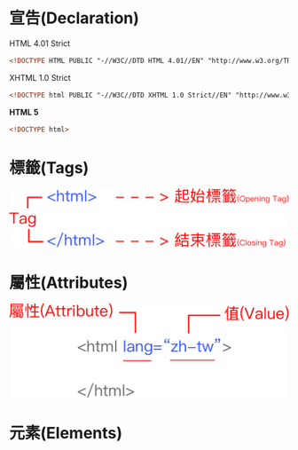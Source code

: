 # 宣告\(Declaration\)

HTML 4.01 Strict

```html
<!DOCTYPE HTML PUBLIC "-//W3C//DTD HTML 4.01//EN" "http://www.w3.org/TR/html4/strict.dtd">
```

XHTML 1.0 Strict

```html
<!DOCTYPE html PUBLIC "-//W3C//DTD XHTML 1.0 Strict//EN" "http://www.w3.org/TR/xhtml1/DTD/xhtml1-strict.dtd">
```

**HTML 5**

```html
<!DOCTYPE html>
```

# 標籤\(Tags\)

![](/assets/標籤.png)

# 屬性\(Attributes\)

![](/assets/屬性.png)

# 元素\(Elements\)



